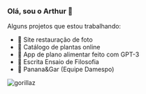 ### Olá, sou o Arthur 👋

Alguns projetos que estou trabalhando:
  - 🐊 Site restauração de foto
  - 🐍 Catálogo de plantas online
  - 🥗 App de plano alimentar feito com GPT-3
  - 🍏 Escrita Ensaio de Filosofia
  - 🦎 Panana&Gar (Equipe Damespo)
  
<img src="https://github.com/artwafam/artwafam/blob/main/giphy-downsized-large.gif" alt="gorillaz">
<!--
**artwafam/artwafam** is a ✨ _special_ ✨ repository because its `README.md` (this file) appears on your GitHub profile.

Here are some ideas to get you started:

- 🔭 I’m currently working on ...
- 🌱 I’m currently learning ...
- 👯 I’m looking to collaborate on ...
- 🤔 I’m looking for help with ...
- 💬 Ask me about ...
- 📫 How to reach me: ...
- 😄 Pronouns: ...
- ⚡ Fun fact: ...
-->
